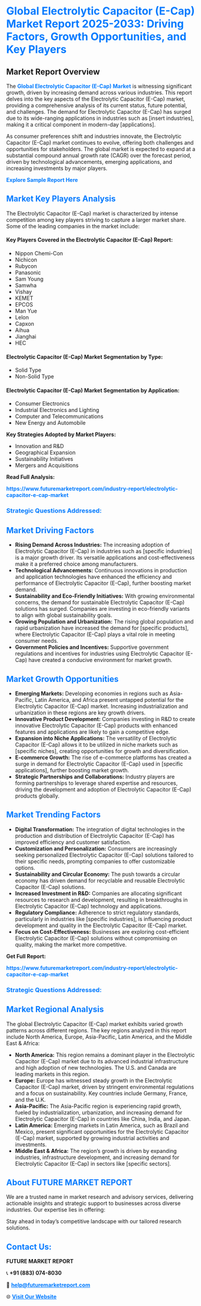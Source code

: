 <h1 style="color: #007BFF;">Global Electrolytic Capacitor (E-Cap) Market Report 2025-2033: Driving Factors, Growth Opportunities, and Key Players</h1>

<section id="overview">
<h2>Market Report Overview</h2>
<p>The <a href="https://www.futuremarketreport.com/industry-report/electrolytic-capacitor-e-cap-market" style="color: #007BFF; text-decoration: none;"><strong>Global Electrolytic Capacitor (E-Cap) Market</strong></a> is witnessing significant growth, driven by increasing demand across various industries. This report delves into the key aspects of the Electrolytic Capacitor (E-Cap) market, providing a comprehensive analysis of its current status, future potential, and challenges. The demand for Electrolytic Capacitor (E-Cap) has surged due to its wide-ranging applications in industries such as [insert industries], making it a critical component in modern-day [applications].</p>
<p>As consumer preferences shift and industries innovate, the Electrolytic Capacitor (E-Cap) market continues to evolve, offering both challenges and opportunities for stakeholders. The global market is expected to expand at a substantial compound annual growth rate (CAGR) over the forecast period, driven by technological advancements, emerging applications, and increasing investments by major players.</p>
</section>

<section id="overview">
<p><a href="https://www.futuremarketreport.com/request-sample/reportId=42873" style="color: #007BFF; text-decoration: none;"><strong>Explore Sample Report Here</strong></a></p>
</section>

<section id="key-players">
<h2 style="color: #007BFF;">Market Key Players Analysis</h2>
<p>The Electrolytic Capacitor (E-Cap) market is characterized by intense competition among key players striving to capture a larger market share. Some of the leading companies in the market include:</p>
<h4>Key Players Covered in the Electrolytic Capacitor (E-Cap) Report:</h4>
<ul><li>Nippon Chemi-Con</li><li>Nichicon</li><li>Rubycon</li><li>Panasonic</li><li>Sam Young</li><li>Samwha</li><li>Vishay</li><li>KEMET</li><li>EPCOS</li><li>Man Yue</li><li>Lelon</li><li>Capxon</li><li>Aihua</li><li>Jianghai</li><li>HEC</li></ul>
<h4>Electrolytic Capacitor (E-Cap) Market Segmentation by Type:</h4>
<ul><li>Solid Type</li><li>Non-Solid Type</li></ul>

<h4>Electrolytic Capacitor (E-Cap) Market Segmentation by Application:</h4>
<ul><li>Consumer Electronics</li><li>Industrial Electronics and Lighting</li><li>Computer and Telecommunications</li><li>New Energy and Automobile</li></ul>
<p><strong>Key Strategies Adopted by Market Players:</strong></p>
<ul>
<li>Innovation and R&D</li>
<li>Geographical Expansion</li>
<li>Sustainability Initiatives</li>
<li>Mergers and Acquisitions</li>
</ul>
</section>

<section>
<p><strong>Read Full Analysis: </strong></p><a href="https://www.futuremarketreport.com/industry-report/electrolytic-capacitor-e-cap-market" style="color: #007BFF; text-decoration: none;"><strong>https://www.futuremarketreport.com/industry-report/electrolytic-capacitor-e-cap-market</strong></a>
<h3 style="color: #007BFF;">Strategic Questions Addressed:</h3>
</section>

<section id="driving-factors">
<h2 style="color: #007BFF;">Market Driving Factors</h2>
<ul>
<li><strong>Rising Demand Across Industries:</strong> The increasing adoption of Electrolytic Capacitor (E-Cap) in industries such as [specific industries] is a major growth driver. Its versatile applications and cost-effectiveness make it a preferred choice among manufacturers.</li>
<li><strong>Technological Advancements:</strong> Continuous innovations in production and application technologies have enhanced the efficiency and performance of Electrolytic Capacitor (E-Cap), further boosting market demand.</li>
<li><strong>Sustainability and Eco-Friendly Initiatives:</strong> With growing environmental concerns, the demand for sustainable Electrolytic Capacitor (E-Cap) solutions has surged. Companies are investing in eco-friendly variants to align with global sustainability goals.</li>
<li><strong>Growing Population and Urbanization:</strong> The rising global population and rapid urbanization have increased the demand for [specific products], where Electrolytic Capacitor (E-Cap) plays a vital role in meeting consumer needs.</li>
<li><strong>Government Policies and Incentives:</strong> Supportive government regulations and incentives for industries using Electrolytic Capacitor (E-Cap) have created a conducive environment for market growth.</li>
</ul>
</section>

<section id="growth-opportunities">
<h2 style="color: #007BFF;">Market Growth Opportunities</h2>
<ul>
<li><strong>Emerging Markets:</strong> Developing economies in regions such as Asia-Pacific, Latin America, and Africa present untapped potential for the Electrolytic Capacitor (E-Cap) market. Increasing industrialization and urbanization in these regions are key growth drivers.</li>
<li><strong>Innovative Product Development:</strong> Companies investing in R&D to create innovative Electrolytic Capacitor (E-Cap) products with enhanced features and applications are likely to gain a competitive edge.</li>
<li><strong>Expansion into Niche Applications:</strong> The versatility of Electrolytic Capacitor (E-Cap) allows it to be utilized in niche markets such as [specific niches], creating opportunities for growth and diversification.</li>
<li><strong>E-commerce Growth:</strong> The rise of e-commerce platforms has created a surge in demand for Electrolytic Capacitor (E-Cap) used in [specific applications], further boosting market growth.</li>
<li><strong>Strategic Partnerships and Collaborations:</strong> Industry players are forming partnerships to leverage shared expertise and resources, driving the development and adoption of Electrolytic Capacitor (E-Cap) products globally.</li>
</ul>
</section>

<section id="trending-factors">
<h2 style="color: #007BFF;">Market Trending Factors</h2>
<ul>
<li><strong>Digital Transformation:</strong> The integration of digital technologies in the production and distribution of Electrolytic Capacitor (E-Cap) has improved efficiency and customer satisfaction.</li>
<li><strong>Customization and Personalization:</strong> Consumers are increasingly seeking personalized Electrolytic Capacitor (E-Cap) solutions tailored to their specific needs, prompting companies to offer customizable options.</li>
<li><strong>Sustainability and Circular Economy:</strong> The push towards a circular economy has driven demand for recyclable and reusable Electrolytic Capacitor (E-Cap) solutions.</li>
<li><strong>Increased Investment in R&D:</strong> Companies are allocating significant resources to research and development, resulting in breakthroughs in Electrolytic Capacitor (E-Cap) technology and applications.</li>
<li><strong>Regulatory Compliance:</strong> Adherence to strict regulatory standards, particularly in industries like [specific industries], is influencing product development and quality in the Electrolytic Capacitor (E-Cap) market.</li>
<li><strong>Focus on Cost-Effectiveness:</strong> Businesses are exploring cost-efficient Electrolytic Capacitor (E-Cap) solutions without compromising on quality, making the market more competitive.</li>
</ul>
</section>

<section>
<p><strong>Get Full Report: </strong></p><a href="https://www.futuremarketreport.com/industry-report/electrolytic-capacitor-e-cap-market" style="color: #007BFF; text-decoration: none;"><strong>https://www.futuremarketreport.com/industry-report/electrolytic-capacitor-e-cap-market</strong></a>
<h3 style="color: #007BFF;">Strategic Questions Addressed:</h3>
</section>


<section id="regional-analysis">
<h2 style="color: #007BFF;">Market Regional Analysis</h2>
<p>The global Electrolytic Capacitor (E-Cap) market exhibits varied growth patterns across different regions. The key regions analyzed in this report include North America, Europe, Asia-Pacific, Latin America, and the Middle East & Africa:</p>
<ul>
<li><strong>North America:</strong> This region remains a dominant player in the Electrolytic Capacitor (E-Cap) market due to its advanced industrial infrastructure and high adoption of new technologies. The U.S. and Canada are leading markets in this region.</li>
<li><strong>Europe:</strong> Europe has witnessed steady growth in the Electrolytic Capacitor (E-Cap) market, driven by stringent environmental regulations and a focus on sustainability. Key countries include Germany, France, and the U.K.</li>
<li><strong>Asia-Pacific:</strong> The Asia-Pacific region is experiencing rapid growth, fueled by industrialization, urbanization, and increasing demand for Electrolytic Capacitor (E-Cap) in countries like China, India, and Japan.</li>
<li><strong>Latin America:</strong> Emerging markets in Latin America, such as Brazil and Mexico, present significant opportunities for the Electrolytic Capacitor (E-Cap) market, supported by growing industrial activities and investments.</li>
<li><strong>Middle East & Africa:</strong> The region’s growth is driven by expanding industries, infrastructure development, and increasing demand for Electrolytic Capacitor (E-Cap) in sectors like [specific sectors].</li>
</ul>
</section>

<footer>
<h2 style="color: #007BFF;">About FUTURE MARKET REPORT</h2>
<p>We are a trusted name in market research and advisory services, delivering actionable insights and strategic support to businesses across diverse industries. Our expertise lies in offering:</p>

<p>Stay ahead in today’s competitive landscape with our tailored research solutions.</p>

<h2 style="color: #007BFF;">Contact Us:</h2>
<p><strong>FUTURE MARKET REPORT</strong></p>
<p>📞 <strong>+91 (883) 074-8030</strong></p>
<p>📧 <strong><a href="mailto:help@futuremarketreport.com" style="color: #007BFF;">help@futuremarketreport.com</a></strong></p>
<p>🌐 <strong><a href="https://www.futuremarketreport.com/" style="color: #007BFF;">Visit Our Website</a></strong></p>
</footer>